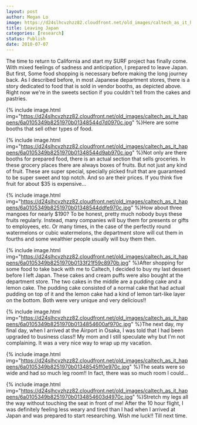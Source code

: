 ```yaml
---
layout: post
author: Megan Lo
image: https://d24slhcvzhzz82.cloudfront.net/old_images/caltech_as_it_happens/6a0105349b8251970b0133f21f4e22970b.jpg
title: Leaving Japan
categories: [research]
status: Publish
date: 2010-07-07
---
```



The time to return to California and start my SURF project has finally come. With mixed feelings of sadness and anticipation, I prepared to leave Japan. But first,
Some food shopping is necessary before making the long journey back. As I described before, in most Japanese department stores, there is a story dedicated to food that is sold in vendor booths, as depicted above. Right now we're in the sweets section if you couldn't tell from the cakes and pastries.


{% include image.html img="https://d24slhcvzhzz82.cloudfront.net/old_images/caltech_as_it_happens/6a0105349b8251970b01348544d7d0970c.jpg" %}Here are some booths that sell other types of food.


{% include image.html img="https://d24slhcvzhzz82.cloudfront.net/old_images/caltech_as_it_happens/6a0105349b8251970b01348544d9ab970c.jpg" %}Not only are there booths for prepared food, there is an actual section that sells groceries. In these grocery places there are always boxes of fruits. But not just any kind of fruit. These are super special, specially picked fruit that are guaranteed to be super sweet and top notch. And so are their prices. If you think five fruit for about $35 is expensive...


{% include image.html img="https://d24slhcvzhzz82.cloudfront.net/old_images/caltech_as_it_happens/6a0105349b8251970b01348544ddfe970c.jpg" %}How about three mangoes for nearly $190? To be honest, pretty much nobody buys these fruits regularly. Instead, many companies will buy them for presents or gifts to employees, etc. Or many times, in the case of the perfectly round watermelons or cubic watermelons, the department store will cut them in fourths and some wealthier people usually will buy them then.


{% include image.html img="https://d24slhcvzhzz82.cloudfront.net/old_images/caltech_as_it_happens/6a0105349b8251970b0133f21f59c8970b.jpg" %}After shopping for some food to take back with me to Caltech, I decided to buy my last dessert before I left Japan. These cakes and cream puffs were also bought at the department store. The two cakes in the middle are a pudding cake and a lemon cake. The pudding cake consisted of a normal cake that had actual pudding on top of it and the lemon cake had a kind of lemon tart-like layer on the bottom. Both were very unique and very delicious!!

{% include image.html img="https://d24slhcvzhzz82.cloudfront.net/old_images/caltech_as_it_happens/6a0105349b8251970b0134854600af970c.jpg" %}The next day, my final day, when I arrived at the Airport in Osaka, I was told that I had been upgraded to business class!! My mom and I still speculate why but I'm not complaining. It was a very nice way to wrap up my vacation.


{% include image.html img="https://d24slhcvzhzz82.cloudfront.net/old_images/caltech_as_it_happens/6a0105349b8251970b01348545ff0e970c.jpg" %}The seats were so wide and had so much leg room!! In fact, there was so much room I could...


{% include image.html img="https://d24slhcvzhzz82.cloudfront.net/old_images/caltech_as_it_happens/6a0105349b8251970b0134854603d4970c.jpg" %}Stretch my legs all the way without touching the seat in front of me!
After the 10 hour flight, I was definitely feeling less weary and tired than I had when I arrived at Japan and was prepared to start researching. Wish me luck!! Till next time.

